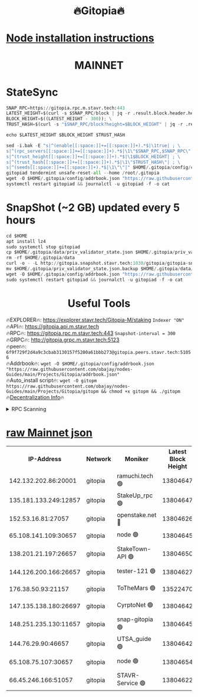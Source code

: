 <h1 align="center"> 🔥Gitopia🔥</h1>

[Node installation instructions](https://github.com/obajay/nodes-Guides/tree/main/Projects/Gitopia)
=

<h1 align="center"> MAINNET</h1>

# StateSync
```python
SNAP_RPC=https://gitopia.rpc.m.stavr.tech:443
LATEST_HEIGHT=$(curl -s $SNAP_RPC/block | jq -r .result.block.header.height); \
BLOCK_HEIGHT=$((LATEST_HEIGHT - 300)); \
TRUST_HASH=$(curl -s "$SNAP_RPC/block?height=$BLOCK_HEIGHT" | jq -r .result.block_id.hash)

echo $LATEST_HEIGHT $BLOCK_HEIGHT $TRUST_HASH

sed -i.bak -E "s|^(enable[[:space:]]+=[[:space:]]+).*$|\1true| ; \
s|^(rpc_servers[[:space:]]+=[[:space:]]+).*$|\1\"$SNAP_RPC,$SNAP_RPC\"| ; \
s|^(trust_height[[:space:]]+=[[:space:]]+).*$|\1$BLOCK_HEIGHT| ; \
s|^(trust_hash[[:space:]]+=[[:space:]]+).*$|\1\"$TRUST_HASH\"| ; \
s|^(seeds[[:space:]]+=[[:space:]]+).*$|\1\"\"|" $HOME/.gitopia/config/config.toml
gitopiad tendermint unsafe-reset-all --home /root/.gitopia
wget -O $HOME/.gitopia/config/addrbook.json "https://raw.githubusercontent.com/obajay/nodes-Guides/main/Projects/Gitopia/addrbook.json"
systemctl restart gitopiad && journalctl -u gitopiad -f -o cat
```
# SnapShot (~2 GB) updated every 5 hours
```python
cd $HOME
apt install lz4
sudo systemctl stop gitopiad
cp $HOME/.gitopia/data/priv_validator_state.json $HOME/.gitopia/priv_validator_state.json.backup
rm -rf $HOME/.gitopia/data
curl -o - -L http://gitopia.snapshot.stavr.tech:1030/gitopia/gitopia-snap.tar.lz4 | lz4 -c -d - | tar -x -C $HOME/.gitopia --strip-components 2
mv $HOME/.gitopia/priv_validator_state.json.backup $HOME/.gitopia/data/priv_validator_state.json
wget -O $HOME/.gitopia/config/addrbook.json "https://raw.githubusercontent.com/obajay/nodes-Guides/main/Projects/Gitopia/addrbook.json"
sudo systemctl restart gitopiad && journalctl -u gitopiad -f -o cat
```
 <h1 align="center"> Useful Tools</h1>

🔥EXPLORER🔥:      https://explorer.stavr.tech/Gitopia-M/staking  `Indexer "ON"` \
🔥API🔥: 			 		 https://gitopia.api.m.stavr.tech \
🔥RPC🔥:           https://gitopia.rpc.m.stavr.tech:443              `Snapshot-interval = 300` \
🔥GRPC🔥:          http://gitopia.grpc.m.stavr.tech:5123 \
🔥peer🔥:					 `6f9f729f2d4a9c3cbab3130157f5200a61bbb273@gitopia.peers.stavr.tech:51056` \
🔥Addrbook🔥:    ```wget -O $HOME/.gitopia/config/addrbook.json "https://raw.githubusercontent.com/obajay/nodes-Guides/main/Projects/Gitopia/addrbook.json"``` \
🔥Auto_install script🔥: ```wget -O gitopm https://raw.githubusercontent.com/obajay/nodes-Guides/main/Projects/Gitopia/gitopm && chmod +x gitopm && ./gitopm``` \
🔥[Decentralization Info](https://github.com/obajay/StateSync-snapshots/tree/main/Projects/Gitopia/Decentralization)🔥

<details>
<summary>RPC Scanning</summary>

<h2 align="center"> We scan nodes in real time every 4 hours. And we provide the final result of RPC endpoints.
We cannot influence the operation of these nodes in any way. </h2>


```python
If Voting Power is higher than 0 --> then the Node is a validator of the network and may be subject to attack and be a potential threat to the chain.
```
```python
We marked such validators with a red symbol
```

</details>

[raw Mainnet json](https://rpc-check.gitopm.stavr.tech/gitopm/rpc-gitopm-result.json)
=

<table><tr><th>IP-Address</th><th>Network</th><th>Moniker</th><th>Latest Block Height</th><th>Earliest Block Height</th><th>Catching Up</th><th>Tx Index</th><th>Voting Power</th><th>Scan Time</th></tr><tr><td>142.132.202.86:20001</td><td>gitopia</td><td>ramuchi.tech 🟢</td><td>13804647</td><td>6548337</td><td>False</td><td>on</td><td>0</td><td>2024-02-14T09:00:23.315114659UTC</td></tr><tr><td>135.181.133.249:12857</td><td>gitopia</td><td>StakeUp_rpc 🟢</td><td>13804647</td><td>8010001</td><td>False</td><td>on</td><td>0</td><td>2024-02-14T09:00:23.653042710UTC</td></tr><tr><td>152.53.16.81:27057</td><td>gitopia</td><td>openstake.net 🔴</td><td>13804626</td><td>10455001</td><td>False</td><td>off</td><td>43920</td><td>2024-02-14T08:59:45.509522109UTC</td></tr><tr><td>65.108.141.109:30657</td><td>gitopia</td><td>node 🟢</td><td>13804645</td><td>12299845</td><td>False</td><td>on</td><td>0</td><td>2024-02-14T09:00:20.661109701UTC</td></tr><tr><td>138.201.21.197:26657</td><td>gitopia</td><td>StakeTown-API 🟢</td><td>13804650</td><td>12733501</td><td>False</td><td>on</td><td>0</td><td>2024-02-14T09:00:28.109436778UTC</td></tr><tr><td>144.126.200.166:26657</td><td>gitopia</td><td>tester-121 🟢</td><td>13804627</td><td>12832814</td><td>False</td><td>off</td><td>0</td><td>2024-02-14T08:59:47.970798532UTC</td></tr><tr><td>176.38.50.93:21157</td><td>gitopia</td><td>ToTheMars 🟢</td><td>13522470</td><td>12883228</td><td>False</td><td>on</td><td>0</td><td>2024-02-14T08:59:48.382907275UTC</td></tr><tr><td>147.135.138.180:26697</td><td>gitopia</td><td>CyrptoNet 🟢</td><td>13804642</td><td>12883228</td><td>False</td><td>off</td><td>0</td><td>2024-02-14T09:00:16.150614259UTC</td></tr><tr><td>148.251.235.130:11657</td><td>gitopia</td><td>snap-gitopia 🟢</td><td>13804645</td><td>12908001</td><td>False</td><td>on</td><td>0</td><td>2024-02-14T09:00:20.975148055UTC</td></tr><tr><td>144.76.29.90:46657</td><td>gitopia</td><td>UTSA_guide 🟢</td><td>13804642</td><td>13035301</td><td>False</td><td>on</td><td>0</td><td>2024-02-14T09:00:15.887045088UTC</td></tr><tr><td>65.108.75.107:30657</td><td>gitopia</td><td>node 🟢</td><td>13804654</td><td>13189502</td><td>False</td><td>on</td><td>0</td><td>2024-02-14T09:00:34.600879210UTC</td></tr><tr><td>66.45.246.166:51057</td><td>gitopia</td><td>STAVR-Service 🟢</td><td>13804622</td><td>13795701</td><td>False</td><td>on</td><td>0</td><td>2024-02-14T09:00:05.406962667UTC</td></tr></table>
